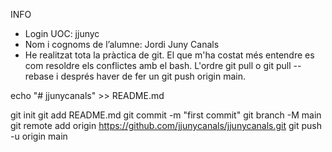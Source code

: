 INFO
- Login UOC: jjunyc
- Nom i cognoms de l’alumne: Jordi Juny Canals
- He realitzat tota la pràctica de git. El que m'ha costat més entendre es com resoldre els conflictes amb el bash. L'ordre git pull o git pull --rebase 
i després haver de fer un git push origin main. 


echo "# jjunycanals" >> README.md

git init
git add README.md
git commit -m "first commit"
git branch -M main
git remote add origin https://github.com/jjunycanals/jjunycanals.git
git push -u origin main
